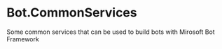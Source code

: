 # Bot.CommonServices
Some common services that can be used to build bots with Mirosoft Bot Framework
